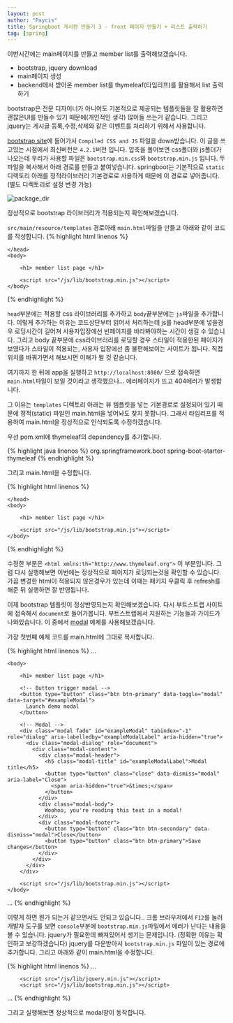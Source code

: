 ```yaml
---
layout: post
author: "Paycis"
title: Springboot 게시판 만들기 3 - front 페이지 만들기 + 리스트 출력하기
tag: [spring]
---
```


이번시간에는 main페이지를 만들고 member list를 출력해보겠습니다.

* bootstrap, jquery download
* main페이지 생성
* backend에서 받아온 member list를 thymeleaf(타임리프)를 활용해서 list 출력하기

bootstrap은 전문 디자이너가 아니어도 기본적으로 제공되는 템플릿들을 잘 활용하면 괜찮은UI를 만들수 있기 때문에(개인적인 생각) 많이들 쓰는거 같습니다. 그리고 jquery는 게시글 등록,수정,삭제와 같은 이벤트를 처리하기 위해서 사용합니다.

[bootstrap site](https://getbootstrap.com/docs/4.2/getting-started/download/)에 들어가서 `Compiled CSS and JS` 파일을 down받습니다. 이 글을 쓰고있는 시점에서 최신버전은 `4.2.1`버전 입니다.
압축을 풀어보면 css폴더와 js폴더가 나오는데 우리가 사용할 파일은 `bootstrap.min.css`와 `bootstrap.min.js` 입니다.  두 파일을 복사해서 아래 경로를 만들고 붙여넣습니다. springboot는 기본적으로 `static` 디렉토리 아래를 정적라이브러리 기본경로로 사용하게 때문에 이 경로로 넣어줍니다. (별도 디렉토리로 설정 변경 가능)

![package_dir](https://willing1026.github.io/images/boot_service/lec_3/3_1_bootstrap_dir.PNG)


정상적으로 bootstrap 라이브러리가 적용되는지 확인해보겠습니다.

`src/main/resource/templates` 경로아래 `main.html`파일을 만들고 아래와 같이 코드를 작성합니다.
{% highlight html linenos %}

<!DOCTYPE html>
<html>
    <head>
        <title></title>
        <meta http-equiv="content-type" content="text/html;charset=UTF-8" />
        <link rel="stylesheet" href="/css/lib/bootstrap.min.css">
        
    </head>
    <body>
        
        <h1> member list page </h1>
        
        <script src="/js/lib/bootstrap.min.js"></script>
    </body>
</html>

{% endhighlight %}

`head`부분에는 적용할 css 라이브러리를 추가하고 `body`끝부분에는 `js`파일을 추가합니다. 이렇게 추가하는 이유는 코드상단부터 읽어서 처리하는데 js를 head부분에 넣을경우 로딩시간이 길어져 사용자입장에선 빈페이지를 바라봐야하는 시간이 생길 수 있습니다. 그리고 body 끝부분에 css라이브러리를 로딩할 경우 스타일이 적용한된 페이지가 보였다가 스타일이 적용되는, 사용자 입장에선 좀 불편해보이는 사이트가 됩니다.  직접 위치를 바꿔가면서 해보시면 이해가 될 것 같습니다.

여기까지 한 뒤에 app을 실행하고 `http://localhost:8080/` 으로 접속하면 `main.html`파일이 보일 것이라고 생각했으나... 에러페이지가 뜨고 404에러가 발생합니다.

그 이유는 `templates` 디렉토리 아래는 뷰 템플릿을 넣는 기본경로로 설정되어 있기 때문에 정적(static) 파일인 main.html을 넣어놔도 찾지 못합니다. 그래서 타임리프를 적용하여 main.html을 정상적으로 인식되도록 수정하겠습니다.

우선 pom.xml에 thymeleaf의 dependency를 추가합니다. 

{% highlight java linenos %}
<dependency>
    <groupId>org.springframework.boot</groupId>
    <artifactId>spring-boot-starter-thymeleaf</artifactId>
</dependency>
{% endhighlight %}

그리고 main.html을 수정합니다.

{% highlight html linenos %}
<!DOCTYPE html>
<html xmlns:th="http://www.thymeleaf.org">
    <head>
        <title></title>
        <meta http-equiv="content-type" content="text/html;charset=UTF-8" />
        <link rel="stylesheet" href="/css/lib/bootstrap.min.css">
        
    </head>
    <body>
        
        <h1> member list page </h1>
        
        <script src="/js/lib/bootstrap.min.js"></script>
    </body>
</html>
{% endhighlight %}

수정한 부분은 `<html xmlns:th="http://www.thymeleaf.org">` 이 부분입니다.
그럼 다시 실행해보면 이번에는 정상적으로 페이지가 로딩되는것을 확인할 수 있습니다.
가끔 변경한 html이 적용되지 않은경우가 있는데 이때는 패키지 우클릭 후 refresh를 해준 뒤 실행하면 잘 반영됩니다.

이제 bootstrap 템플릿이 정상반영되는지 확인해보겠습니다. 다시 부트스트랩 사이트에 접속해서 `document`로 들어가봅니다. 부트스트랩에서 지원하는 기능들과 가이드가 나와있습니다. 이 중에서 [modal](https://getbootstrap.com/docs/4.2/components/modal/) 예제를 사용해보겠습니다.

가장 첫번째 예제 코드를 main.html에 그대로 복사합니다.

{% highlight html linenos %}
...

    <body>
        
        <h1> member list page </h1>
        
        <!-- Button trigger modal -->
        <button type="button" class="btn btn-primary" data-toggle="modal" data-target="#exampleModal">
          Launch demo modal
        </button>

        <!-- Modal -->
        <div class="modal fade" id="exampleModal" tabindex="-1" role="dialog" aria-labelledby="exampleModalLabel" aria-hidden="true">
          <div class="modal-dialog" role="document">
            <div class="modal-content">
              <div class="modal-header">
                <h5 class="modal-title" id="exampleModalLabel">Modal title</h5>
                <button type="button" class="close" data-dismiss="modal" aria-label="Close">
                  <span aria-hidden="true">&times;</span>
                </button>
              </div>
              <div class="modal-body">
                Woohoo, you're reading this text in a modal!
              </div>
              <div class="modal-footer">
                <button type="button" class="btn btn-secondary" data-dismiss="modal">Close</button>
                <button type="button" class="btn btn-primary">Save changes</button>
              </div>
            </div>
          </div>
        </div>
        
        <script src="/js/lib/bootstrap.min.js"></script>
    </body>

...
{% endhighlight %}

이렇게 하면 뭔가 되는거 같으면서도 안되고 있습니다..  크롬 브라우저에서 `F12`를 눌러 개발자 도구를 보면 `console`부분에 `bootstrap.min.js`파일에서 에러가 난다는 내용을 볼 수 있습니다.  jquery가 필요한데 빠져있어서 생기는 문제입니다. (정확한 이유는 확인하고 보강하겠습니다) jquery를 다운받아서 `bootstrap.min.js` 파일이 있는 경로에 추가합니다.  그리고 아래와 같이 main.html을 수정합니다.

{% highlight html linenos %}
...

        <script src="/js/lib/jquery.min.js"></script>
        <script src="/js/lib/bootstrap.min.js"></script>
...
{% endhighlight %}

그리고 실행해보면 정상적으로 modal창이 동작합니다.



